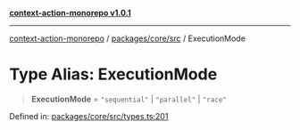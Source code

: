 [**context-action-monorepo v1.0.1**](../../../../README.md)

***

[context-action-monorepo](../../../../README.md) / [packages/core/src](../README.md) / ExecutionMode

# Type Alias: ExecutionMode

> **ExecutionMode** = `"sequential"` \| `"parallel"` \| `"race"`

Defined in: [packages/core/src/types.ts:201](https://github.com/mineclover/context-action/blob/08bf17d6ec1c09cfe0ffb9710189395df90c9772/packages/core/src/types.ts#L201)
